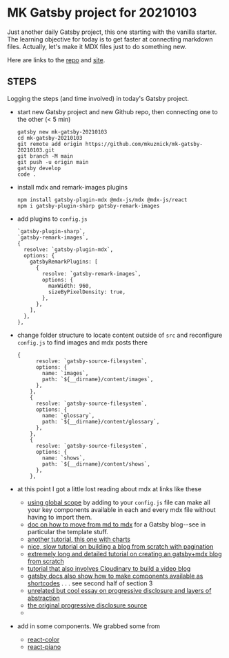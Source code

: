 # MK Gatsby project for 20210103

Just another daily Gatsby project, this one starting with the vanilla starter. The learning objective for today is to get faster at connecting markdown files. Actually, let's make it MDX files just to do something new. 

Here are links to the [repo](https://github.com/mkuzmick/mk-gatsby-20210103) and [site](https://mk-gatsby-20210103.netlify.app/).


## STEPS

Logging the steps (and time involved) in today's Gatsby project.

* start new Gatsby project and new Github repo, then connecting one to the other (< 5 min)
    ```
    gatsby new mk-gatsby-20210103
    cd mk-gatsby-20210103
    git remote add origin https://github.com/mkuzmick/mk-gatsby-20210103.git
    git branch -M main
    git push -u origin main
    gatsby develop
    code .
    ```
* install mdx and remark-images plugins
    ```
    npm install gatsby-plugin-mdx @mdx-js/mdx @mdx-js/react
    npm i gatsby-plugin-sharp gatsby-remark-images
    ```
* add plugins to `config.js`
    ```
    `gatsby-plugin-sharp`,
    `gatsby-remark-images`,
    {
      resolve: `gatsby-plugin-mdx`,
      options: {
        gatsbyRemarkPlugins: [
          {
            resolve: `gatsby-remark-images`,
            options: {
              maxWidth: 960,
              sizeByPixelDensity: true,
            },
          },
        ],
      },
    },
    ```
* change folder structure to locate content outside of `src` and reconfigure `config.js` to find images and mdx posts there
    ```
    {
          resolve: `gatsby-source-filesystem`,
          options: {
            name: `images`,
            path: `${__dirname}/content/images`,
          },
        },
        {
          resolve: `gatsby-source-filesystem`,
          options: {
            name: `glossary`,
            path: `${__dirname}/content/glossary`,
          },
        },
        {
          resolve: `gatsby-source-filesystem`,
          options: {
            name: `shows`,
            path: `${__dirname}/content/shows`,
          },
        },
    ```
* at this point I got a little lost reading about mdx at links like these
  * [using global scope](https://www.christopherbiscardi.com/post/towards-shortcodes-for-gatsby-sites) by adding to your `config.js` file can make all your key components available in each and every mdx file without having to import them.
  * [doc on how to move from md to mdx](https://chrisotto.dev/gatsby-change-from-md-to-mdx/) for a Gatsby blog--see in particular the template stuff.
  * [another tutorial, this one with charts](https://www.digitalocean.com/community/tutorials/gatsbyjs-mdx-in-gatsby)
  * [nice, slow tutorial on building a blog from scratch with pagination](https://reacttraining.com/blog/gatsby-mdx-blog/)
  * [extremely long and detailed tutorial on creating an gatsby+mdx blog from scratch](https://www.freecodecamp.org/news/build-a-developer-blog-from-scratch-with-gatsby-and-mdx/)
  * [tutorial that also involves Cloudinary to build a video blog](https://scotch.io/tutorials/building-a-video-blog-with-gatsby-and-markdown-mdx)
  * [gatsby docs also show how to make components available as shortcodes](https://www.gatsbyjs.com/docs/how-to/routing/mdx/#part-3-importing-jsx-components-and-mdx-documents) . . . see second half of section 3
  * [unrelated but cool essay on progressive disclosure and layers of abstraction](https://www.jason.af/progressive-disclosure-of-complexity)
  * [the original progressive disclosure source](https://www.nngroup.com/articles/progressive-disclosure/)
  * 




* add in some components. We grabbed some from
  * [react-color](https://casesandberg.github.io/react-color/)
  * [react-piano](https://github.com/kevinsqi/react-piano)
  